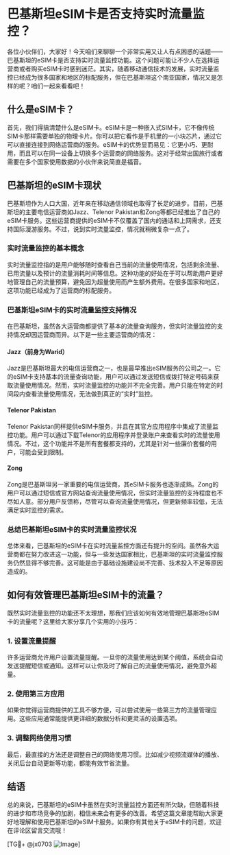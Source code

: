 # 巴基斯坦eSIM卡是否支持实时流量监控？

各位小伙伴们，大家好！今天咱们来聊聊一个非常实用又让人有点困惑的话题——巴基斯坦的eSIM卡是否支持实时流量监控功能。这个问题可能让不少人在选择运营商或者购买eSIM卡时感到迷茫。其实，随着移动通信技术的发展，实时流量监控已经成为很多国家和地区的标配服务，但在巴基斯坦这个南亚国家，情况又是怎样的呢？咱们一起来看看吧！

## 什么是eSIM卡？

首先，我们得搞清楚什么是eSIM卡。eSIM卡是一种嵌入式SIM卡，它不像传统SIM卡那样需要单独的物理卡片。你可以把它看作是手机里的一小块芯片，通过它可以直接连接到网络运营商的服务。eSIM卡的优势显而易见：它更小巧、更耐用，而且可以在同一设备上切换多个运营商的网络服务。这对于经常出国旅行或者需要在多个国家使用数据的小伙伴来说简直是福音。

## 巴基斯坦的eSIM卡现状

巴基斯坦作为人口大国，近年来在移动通信领域也取得了长足的进步。目前，巴基斯坦的主要电信运营商如Jazz、Telenor Pakistan和Zong等都已经推出了自己的eSIM卡服务。这些运营商提供的eSIM卡不仅覆盖了国内的通话和上网需求，还支持国际漫游服务。不过，说到实时流量监控，情况就稍微复杂一点了。

### 实时流量监控的基本概念

实时流量监控指的是用户能够随时查看自己当前的流量使用情况，包括剩余流量、已用流量以及预计的流量消耗时间等信息。这种功能的好处在于可以帮助用户更好地管理自己的流量预算，避免因为超量使用而产生额外费用。在很多国家和地区，这项功能已经成为了运营商的标配服务。

### 巴基斯坦eSIM卡的实时流量监控支持情况

在巴基斯坦，虽然各大运营商都提供了基本的流量查询服务，但实时流量监控的支持情况却因运营商而异。以下是一些主要运营商的情况：

#### Jazz（前身为Warid）
Jazz是巴基斯坦最大的电信运营商之一，也是最早推出eSIM服务的公司之一。它的eSIM卡支持基本的流量查询功能，用户可以通过发送短信或拨打特定号码来获取流量使用情况。然而，实时流量监控的功能并不完全完善。用户只能在特定的时间段内查看流量使用情况，无法做到真正的“实时”监控。

#### Telenor Pakistan
Telenor Pakistan同样提供eSIM卡服务，并且在其官方应用程序中集成了流量监控功能。用户可以通过下载Telenor的应用程序并登录账户来查看实时的流量使用情况。不过，这个功能并不是所有套餐都支持的，尤其是针对一些廉价套餐的用户，可能会受到限制。

#### Zong
Zong是巴基斯坦另一家重要的电信运营商，其eSIM卡服务也逐渐成熟。Zong的用户可以通过短信或官方网站查询流量使用情况，但实时流量监控的支持程度也不尽如人意。部分用户反馈称，尽管可以查询流量使用情况，但更新频率较低，无法满足实时监控的需求。

### 总结巴基斯坦eSIM卡的实时流量监控状况

总体来看，巴基斯坦的eSIM卡在实时流量监控方面还有提升的空间。虽然各大运营商都在努力改进这一功能，但与一些发达国家相比，巴基斯坦的实时流量监控服务仍然显得不够完善。这可能是由于基础设施建设尚不完善、技术投入不足等原因造成的。

## 如何有效管理巴基斯坦eSIM卡的流量？

既然实时流量监控的功能还不太理想，那我们应该如何有效地管理巴基斯坦eSIM卡的流量呢？这里给大家分享几个实用的小技巧：

### 1. 设置流量提醒
许多运营商允许用户设置流量提醒。一旦你的流量使用达到某个阈值，系统会自动发送提醒短信或通知。这样可以让你及时了解自己的流量使用情况，避免意外超量。

### 2. 使用第三方应用
如果你觉得运营商提供的工具不够方便，可以尝试使用一些第三方的流量管理应用。这些应用通常能提供更详细的数据分析和更灵活的设置选项。

### 3. 调整网络使用习惯
最后，最直接的方法还是调整自己的网络使用习惯。比如减少视频流媒体的播放、关闭后台自动更新等功能，都能有效节省流量。

## 结语

总的来说，巴基斯坦的eSIM卡虽然在实时流量监控方面还有所欠缺，但随着科技的进步和市场竞争的加剧，相信未来会有更多的改善。希望这篇文章能帮助大家更好地理解和使用巴基斯坦的eSIM卡服务。如果你有其他关于eSIM卡的问题，欢迎在评论区留言交流哦！

[TG💪+ @jx0703 ![Image](https://github.com/user-attachments/assets/dbca1d08-cadb-493c-b0ec-ad6f7a83f270)]